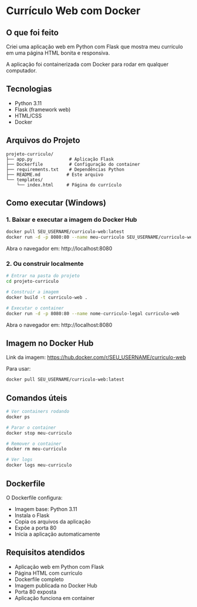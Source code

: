 # Currículo Web com Docker

## O que foi feito

Criei uma aplicação web em Python com Flask que mostra meu currículo em uma página HTML bonita e responsiva.

A aplicação foi containerizada com Docker para rodar em qualquer computador.

## Tecnologias

- Python 3.11
- Flask (framework web)
- HTML/CSS
- Docker

## Arquivos do Projeto

```
projeto-curriculo/
├── app.py              # Aplicação Flask
├── Dockerfile          # Configuração do container
├── requirements.txt    # Dependências Python
├── README.md          # Este arquivo
└── templates/
    └── index.html     # Página do currículo
```

## Como executar (Windows)

### 1. Baixar e executar a imagem do Docker Hub

```bash
docker pull SEU_USERNAME/curriculo-web:latest
docker run -d -p 8080:80 --name meu-curriculo SEU_USERNAME/curriculo-web:latest
```

Abra o navegador em: http://localhost:8080

### 2. Ou construir localmente

```bash
# Entrar na pasta do projeto
cd projeto-curriculo

# Construir a imagem
docker build -t curriculo-web .

# Executar o container
docker run -d -p 8080:80 --name nome-curriculo-legal curriculo-web
```

Abra o navegador em: http://localhost:8080

## Imagem no Docker Hub

Link da imagem: https://hub.docker.com/r/SEU_USERNAME/curriculo-web

Para usar:
```bash
docker pull SEU_USERNAME/curriculo-web:latest
```

## Comandos úteis

```bash
# Ver containers rodando
docker ps

# Parar o container
docker stop meu-curriculo

# Remover o container
docker rm meu-curriculo

# Ver logs
docker logs meu-curriculo
```

## Dockerfile

O Dockerfile configura:
- Imagem base: Python 3.11
- Instala o Flask
- Copia os arquivos da aplicação
- Expõe a porta 80
- Inicia a aplicação automaticamente

## Requisitos atendidos

- Aplicação web em Python com Flask
- Página HTML com currículo
- Dockerfile completo
- Imagem publicada no Docker Hub
- Porta 80 exposta
- Aplicação funciona em container
